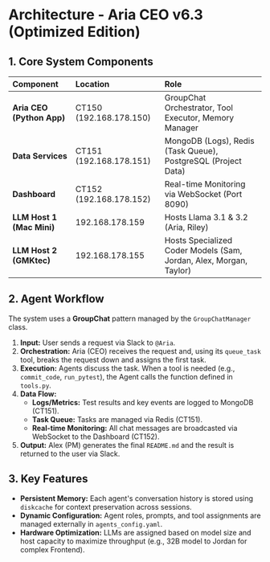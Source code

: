 # Architecture - Aria CEO v6.3 (Optimized Edition)

## 1. Core System Components

| Component | Location | Role |
| :--- | :--- | :--- |
| **Aria CEO (Python App)** | CT150 (192.168.178.150) | GroupChat Orchestrator, Tool Executor, Memory Manager |
| **Data Services** | CT151 (192.168.178.151) | MongoDB (Logs), Redis (Task Queue), PostgreSQL (Project Data) |
| **Dashboard** | CT152 (192.168.178.152) | Real-time Monitoring via WebSocket (Port 8090) |
| **LLM Host 1 (Mac Mini)** | 192.168.178.159 | Hosts Llama 3.1 & 3.2 (Aria, Riley) |
| **LLM Host 2 (GMKtec)** | 192.168.178.155 | Hosts Specialized Coder Models (Sam, Jordan, Alex, Morgan, Taylor) |

## 2. Agent Workflow

The system uses a **GroupChat** pattern managed by the `GroupChatManager` class.

1. **Input:** User sends a request via Slack to `@Aria`.
2. **Orchestration:** Aria (CEO) receives the request and, using its `queue_task` tool, breaks the request down and assigns the first task.
3. **Execution:** Agents discuss the task. When a tool is needed (e.g., `commit_code`, `run_pytest`), the Agent calls the function defined in `tools.py`.
4. **Data Flow:**
    - **Logs/Metrics:** Test results and key events are logged to MongoDB (CT151).
    - **Task Queue:** Tasks are managed via Redis (CT151).
    - **Real-time Monitoring:** All chat messages are broadcasted via WebSocket to the Dashboard (CT152).
5. **Output:** Alex (PM) generates the final `README.md` and the result is returned to the user via Slack.

## 3. Key Features

- **Persistent Memory:** Each agent's conversation history is stored using `diskcache` for context preservation across sessions.
- **Dynamic Configuration:** Agent roles, prompts, and tool assignments are managed externally in `agents_config.yaml`.
- **Hardware Optimization:** LLMs are assigned based on model size and host capacity to maximize throughput (e.g., 32B model to Jordan for complex Frontend).
